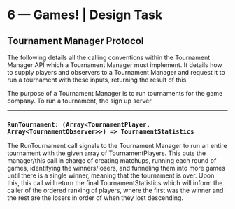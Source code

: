 # 6 &mdash; Games! | Design Task

## Tournament Manager Protocol

The following details all the calling conventions within the Tournament Manager API which a Tournament Manager must implement. It details how to supply players and observers to a Tournament Manager and request it to run a tournament with these inputs, returning the result of this.

The purpose of a Tournament Manager is to run tournaments for the game company. To run a tournament, the sign up server

---

### `RunTournament: (Array<TournamentPlayer, Array<TournamentObserver>>) => TournamentStatistics`

The RunTournament call signals to the Tournament Manager to run an entire tournament with the given array of TournamentPlayers. This puts the manager/this call in charge of creating matchups, running each round of games, identifying the winners/losers, and funneling them into more games until there is a single winner, meaning that the tournament is over. Upon this, this call will return the final TournamentStatistics which will inform the caller of the ordered ranking of players, where the first was the winner and the rest are the losers in order of when they lost descending.